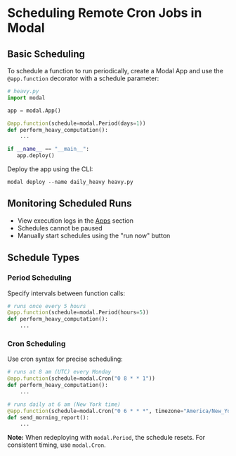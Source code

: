 # Scheduling Remote Cron Jobs in Modal

## Basic Scheduling

To schedule a function to run periodically, create a Modal App and use the `@app.function` decorator with a schedule parameter:

```python
# heavy.py
import modal

app = modal.App()

@app.function(schedule=modal.Period(days=1))
def perform_heavy_computation():
    ...

if __name__ == "__main__":
   app.deploy()
```

Deploy the app using the CLI:
```
modal deploy --name daily_heavy heavy.py
```

## Monitoring Scheduled Runs

- View execution logs in the [Apps](https://modal.com/apps) section
- Schedules cannot be paused
- Manually start schedules using the "run now" button

## Schedule Types

### Period Scheduling
Specify intervals between function calls:

```python
# runs once every 5 hours
@app.function(schedule=modal.Period(hours=5))
def perform_heavy_computation():
    ...
```

### Cron Scheduling
Use cron syntax for precise scheduling:

```python
# runs at 8 am (UTC) every Monday
@app.function(schedule=modal.Cron("0 8 * * 1"))
def perform_heavy_computation():
    ...

# runs daily at 6 am (New York time)
@app.function(schedule=modal.Cron("0 6 * * *", timezone="America/New_York"))
def send_morning_report():
    ...
```

**Note:** When redeploying with `modal.Period`, the schedule resets. For consistent timing, use `modal.Cron`.
